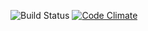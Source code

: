 ![Build Status](https://codeship.com/projects/22a12e20-820e-0136-b5a3-56a2763611bb/status?branch=master)
[![Code Climate](https://codeclimate.com/github/RobertAndersonHaynes/portfolio-site/badges/gpa.svg)](https://codeclimate.com/github/RobertAndersonHaynes/portfolio-site)


